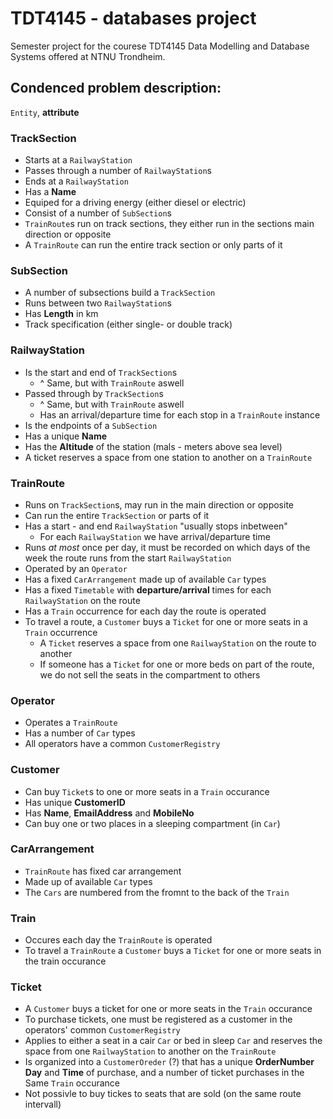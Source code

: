# TDT4145 - databases project
Semester project for the courese TDT4145 Data Modelling and Database Systems offered at NTNU Trondheim.



## Condenced problem description:

`Entity`, **attribute**

### TrackSection

- Starts at a `RailwayStation`
- Passes through a number of `RailwayStation`s
- Ends at a `RailwayStation`
- Has a **Name**
- Equiped for a driving energy (either diesel or electric)
- Consist of a number of `SubSection`s
- `TrainRoute`s run on track sections, they either run in the sections main
  direction or opposite
- A `TrainRoute` can run the entire track section or only parts of it


### SubSection

- A number of subsections build a `TrackSection`
- Runs between two `RailwayStation`s
- Has **Length** in km
- Track specification (either single- or double track)

### RailwayStation

- Is the start and end of `TrackSection`s
  - ^ Same, but with `TrainRoute` aswell
- Passed through by `TrackSection`s
  - ^ Same, but with `TrainRoute` aswell
  - Has an arrival/departure time for each stop in a `TrainRoute` instance
- Is the endpoints of a `SubSection`
- Has a unique **Name**
- Has the **Altitude** of the station (mals - meters above sea level)
- A ticket reserves a space from one station to another on a `TrainRoute`


### TrainRoute

- Runs on `TrackSection`s, may run in the main direction or opposite
- Can run the entire `TrackSection` or parts of it
- Has a start - and end `RailwayStation` "usually stops inbetween"
  - For each `RailwayStation` we have arrival/departure time
- Runs *at most* once per day, it must be recorded on which days of the week the
  route runs from the start `RailwayStation`
- Operated by an `Operator`
- Has a fixed `CarArrangement` made up of available `Car` types
- Has a fixed `Timetable` with **departure/arrival** times for each
  `RailwayStation` on the route
- Has a `Train` occurrence for each day the route is operated
- To travel a route, a `Customer` buys a `Ticket` for one or more
  seats in a `Train` occurrence
  - A `Ticket` reserves a space from one `RailwayStation` on the route to another
  - If someone has a `Ticket` for one or more beds on part of the route, we do not
    sell the seats in the compartment to others


### Operator

- Operates a `TrainRoute`
- Has a number of `Car` types
- All operators have a common `CustomerRegistry`


### Customer

- Can buy `Ticket`s to one or more seats in a `Train` occurance
- Has unique **CustomerID**
- Has **Name**, **EmailAddress** and **MobileNo**
- Can buy one or two places in a sleeping compartment (in `Car`)


### CarArrangement

- `TrainRoute` has fixed car arrangement
- Made up of available `Car` types
- The `Cars` are numbered from the fromnt to the back of the `Train`

### Train

- Occures each day the `TrainRoute` is operated
- To travel a `TrainRoute` a `Customer` buys a `Ticket` for
  one or more seats in the train occurance

### Ticket

- A `Customer` buys a ticket for one or more seats in the `Train` occurance
- To purchase tickets, one must be registered as a customer in the operators' 
  common `CustomerRegistry`
- Applies to either a seat in a cair `Car` or bed in sleep `Car` and reserves the
  space from one `RailwayStation` to another on the `TrainRoute`
- Is organized into a `CustomerOreder` (?) that has a unique **OrderNumber**
  **Day** and **Time** of purchase, and a number of ticket purchases in the Same
  `Train` occurance
- Not possivle to buy tickes to seats that are sold (on the same route intervall)

### 


